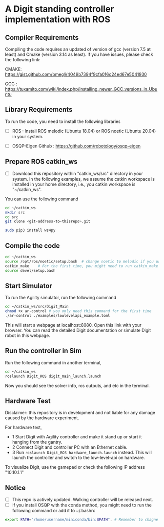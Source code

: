 
# A Digit standing controller implementation with ROS

## Compiler Requirements 
Compiling the code requires an updated of version of gcc (version 7.5 at least) and Cmake (version 3.14 as least). If you have issues, please check the following link:

CMAKE: https://gist.github.com/bmegli/4049b7394f9cfa016c24ed67e5041930

GCC  : https://tuxamito.com/wiki/index.php/Installing_newer_GCC_versions_in_Ubuntu

## Library Requirements
To run the code, you need to install the following libraries 

- [ ] ROS                     : Install ROS melodic (Ubuntu 18.04) or ROS noetic (Ubuntu 20.04) in your system.
- [ ] OSQP-Eigen Github       : https://github.com/robotology/osqp-eigen


## Prepare ROS catkin_ws
- [ ] Download this repository within "catkin_ws/src" directory in your system. In the following examples, we assume the catkin workspace is installed in your home directory, i.e., you catkin workspace is "~/catkin_ws".

You can use the following command
```bash
cd ~/catkin_ws
mkdir src
cd src
git clone <git-address-to-thisrepo>.git

sudo pip3 install ws4py
```

## Compile the code
```bash
cd ~/catkin_ws
source /opt/ros/noetic/setup.bash  # change noetic to melodic if you use Ubuntu 18.04
catkin_make    # For the first time, you might need to run catkin_make -DPYTHON_EXECUTABLE=/usr/bin/python3
source devel/setup.bash
```


## Start Simulator
To run the Agility simulator, run the following command
``` bash
cd ~/catkin_ws/src/Digit_Main
chmod +x ar-control # you only need this command for the first time
./ar-control ./examples/lowlevelapi_example.toml
```

This will start a webpage at localhost:8080. Open this link with your browser. You can read the detailed Digit documentation or simulate Digit robot in this webpage.

## Run the controller in Sim
Run the following command in another terminal,
```bash
cd ~/catkin_ws
roslaunch Digit_ROS digit_main_launch.launch 
```
Now you should see the solver info, ros outputs, and etc in the terminal.

## Hardware Test
Disclaimer: this repository is in development and not liable for any damage caused by the hardware experiment.

For hardware test, 
- 1 Start Digit with Agility controller and make it stand up or start it hanging from the gantry.
- 2 Connect Digit and controller PC with an Ethernet cable.
- 3 Run `roslaunch Digit_ROS hardware_launch.launch` instead. This will launch the controller and switch to the low-level-api on hardware.

To visualize Digit, use the gamepad or check the following IP address "10.10.1.1"

## Notice
- [ ] This repo is actively updated. Walking controller will be released next.
- [ ] If you install OSQP with the conda method, you might need to run the following command or add it to ~/.bashrc
``` bash 
export PATH="/home/username/miniconda/bin:$PATH". # Remember to chagne the path to your actual conbda path.
```
